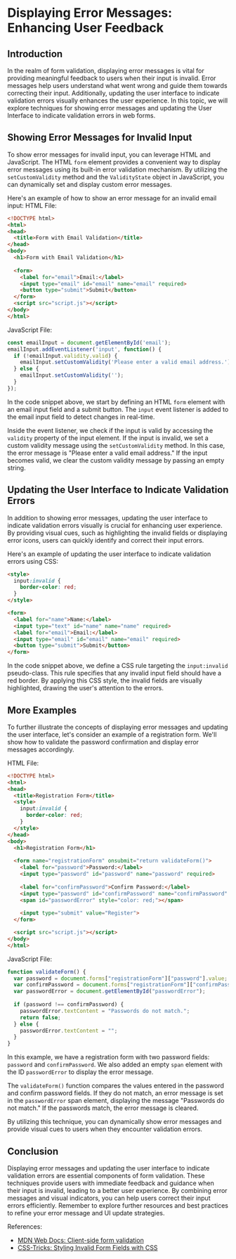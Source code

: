 # Displaying Error Messages: Enhancing User Feedback

## Introduction

In the realm of form validation, displaying error messages is vital for providing meaningful feedback to users when their input is invalid. Error messages help users understand what went wrong and guide them towards correcting their input. Additionally, updating the user interface to indicate validation errors visually enhances the user experience. In this topic, we will explore techniques for showing error messages and updating the User Interface to indicate validation errors in web forms.

## Showing Error Messages for Invalid Input

To show error messages for invalid input, you can leverage HTML and JavaScript. The HTML `form` element provides a convenient way to display error messages using its built-in error validation mechanism. By utilizing the `setCustomValidity` method and the `ValidityState` object in JavaScript, you can dynamically set and display custom error messages.

Here's an example of how to show an error message for an invalid email input:
HTML File:
```html
<!DOCTYPE html>
<html>
<head>
  <title>Form with Email Validation</title>
</head>
<body>
  <h1>Form with Email Validation</h1>
  
  <form>
    <label for="email">Email:</label>
    <input type="email" id="email" name="email" required>
    <button type="submit">Submit</button>
  </form>
  <script src="script.js"></script>
</body>
</html>
```
JavaScript File:
```javascript
const emailInput = document.getElementById('email');
emailInput.addEventListener('input', function() {
  if (!emailInput.validity.valid) {
    emailInput.setCustomValidity('Please enter a valid email address.');
  } else {
    emailInput.setCustomValidity('');
  }
});
```
In the code snippet above, we start by defining an HTML `form` element with an email input field and a submit button. The `input` event listener is added to the email input field to detect changes in real-time.

Inside the event listener, we check if the input is valid by accessing the `validity` property of the input element. If the input is invalid, we set a custom validity message using the `setCustomValidity` method. In this case, the error message is "Please enter a valid email address." If the input becomes valid, we clear the custom validity message by passing an empty string.

## Updating the User Interface to Indicate Validation Errors

In addition to showing error messages, updating the user interface to indicate validation errors visually is crucial for enhancing user experience. By providing visual cues, such as highlighting the invalid fields or displaying error icons, users can quickly identify and correct their input errors.

Here's an example of updating the user interface to indicate validation errors using CSS:

```html
<style>
  input:invalid {
    border-color: red;
  }
</style>

<form>
  <label for="name">Name:</label>
  <input type="text" id="name" name="name" required>
  <label for="email">Email:</label>
  <input type="email" id="email" name="email" required>
  <button type="submit">Submit</button>
</form>
```

In the code snippet above, we define a CSS rule targeting the `input:invalid` pseudo-class. This rule specifies that any invalid input field should have a red border. By applying this CSS style, the invalid fields are visually highlighted, drawing the user's attention to the errors.

## More Examples

To further illustrate the concepts of displaying error messages and updating the user interface, let's consider an example of a registration form. We'll show how to validate the password confirmation and display error messages accordingly.

HTML File:
```html
<!DOCTYPE html>
<html>
<head>
  <title>Registration Form</title>
  <style>
    input:invalid {
      border-color: red;
    }
  </style>
</head>
<body>
  <h1>Registration Form</h1>
  
  <form name="registrationForm" onsubmit="return validateForm()">
    <label for="password">Password:</label>
    <input type="password" id="password" name="password" required>
    
    <label for="confirmPassword">Confirm Password:</label>
    <input type="password" id="confirmPassword" name="confirmPassword" required>
    <span id="passwordError" style="color: red;"></span>
    
    <input type="submit" value="Register">
  </form>

  <script src="script.js"></script>
</body>
</html>
```
JavaScript File:
```javascript
function validateForm() {
  var password = document.forms["registrationForm"]["password"].value;
  var confirmPassword = document.forms["registrationForm"]["confirmPassword"].value;
  var passwordError = document.getElementById("passwordError");
  
  if (password !== confirmPassword) {
    passwordError.textContent = "Passwords do not match.";
    return false;
  } else {
    passwordError.textContent = "";
  }
}
```

In this example, we have a registration form with two password fields: `password` and `confirmPassword`. We also added an empty `span` element with the ID `passwordError` to display the error message.

The `validateForm()` function compares the values entered in the password and confirm password fields. If they do not match, an error message is set in the `passwordError` span element, displaying the message "Passwords do not match." If the passwords match, the error message is cleared.

By utilizing this technique, you can dynamically show error messages and provide visual cues to users when they encounter validation errors.

## Conclusion

Displaying error messages and updating the user interface to indicate validation errors are essential components of form validation. These techniques provide users with immediate feedback and guidance when their input is invalid, leading to a better user experience. By combining error messages and visual indicators, you can help users correct their input errors efficiently. Remember to explore further resources and best practices to refine your error message and UI update strategies.

References:
- [MDN Web Docs: Client-side form validation](https://developer.mozilla.org/en-US/docs/Learn/Forms/Form_validation)
- [CSS-Tricks: Styling Invalid Form Fields with CSS](https://css-tricks.com/styling-invalid-form-fields-with-css/)
